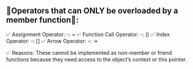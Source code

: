 🔹Operators that can ONLY be overloaded by a member function🔹:
---------------------------------------------------------------------
✅ Assignment Operator:
-: =
✅ Function Call Operator:
-:  ()
✅ Index Operator:
-:  []
✅ Arrow Operator:
-: ->

✅ Reasons:
These cannot be implemented as non-member or friend 
functions because they need access to the object’s context or this pointer.
